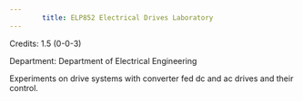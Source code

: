 ```yaml
---
        title: ELP852 Electrical Drives Laboratory
---
```

Credits: 1.5 (0-0-3)

Department: Department of Electrical Engineering

Experiments on drive systems with converter fed dc and ac drives and their control.